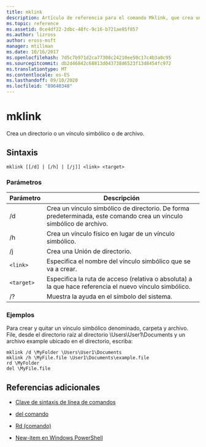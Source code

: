 ```yaml
---
title: mklink
description: Artículo de referencia para el comando Mklink, que crea un directorio o un vínculo simbólico o de archivo.
ms.topic: reference
ms.assetid: 0ce4df22-2dbc-48fc-9c16-b721ae85f857
ms.author: lizross
author: eross-msft
manager: mtillman
ms.date: 10/16/2017
ms.openlocfilehash: 7d5c7b971d2ca77308c24210ee50c17c4b3a0c95
ms.sourcegitcommit: db2d46842c68813d043738d6523f13d8454fc972
ms.translationtype: MT
ms.contentlocale: es-ES
ms.lasthandoff: 09/10/2020
ms.locfileid: "89640348"
---
```

# <a name="mklink"></a>mklink

Crea un directorio o un vínculo simbólico o de archivo.

## <a name="syntax"></a>Sintaxis

```
mklink [[/d] | [/h] | [/j]] <link> <target>
```

### <a name="parameters"></a>Parámetros

| Parámetro | Descripción |
| --------- | ----------- |
| /d | Crea un vínculo simbólico de directorio. De forma predeterminada, este comando crea un vínculo simbólico de archivo. |
| /h | Crea un vínculo físico en lugar de un vínculo simbólico. |
| /j | Crea una Unión de directorio. |
| `<link>` | Especifica el nombre del vínculo simbólico que se va a crear. |
| `<target>` | Especifica la ruta de acceso (relativa o absoluta) a la que hace referencia el nuevo vínculo simbólico. |
| /? | Muestra la ayuda en el símbolo del sistema. |

### <a name="examples"></a>Ejemplos

Para crear y quitar un vínculo simbólico denominado, carpeta y archivo. File, desde el directorio raíz al directorio \Users\User1\Documents y un archivo example ubicado en el directorio, escriba:

```
mklink /d \MyFolder \Users\User1\Documents
mklink /h \MyFile.file \User1\Documents\example.file
rd \MyFolder
del \MyFile.file
```

## <a name="additional-references"></a>Referencias adicionales

- [Clave de sintaxis de línea de comandos](command-line-syntax-key.md)

- [del comando](del.md)

- [Rd (comando)](rd.md)

- [New-item en Windows PowerShell](/powershell/module/microsoft.powershell.management/new-item?view=powershell-6)
